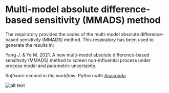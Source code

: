 # Multi-model absolute difference-based sensitivity (MMADS) method  

The respiratory provides the codes of the multi-model absolute difference-based sensitivity (MMADS) method. This respiratory has been used to generate the results in: 

Yang J. & Ye M. 2021. A new multi-model absolute difference-based sensitivity (MMADS) method to screen non-influential process under process model and parametric uncertainty.


*Software needed in the workflow*: Python with [Anaconda](https://www.anaconda.com)

![alt text](https://zenodo.org/badge/321363505.svg)


